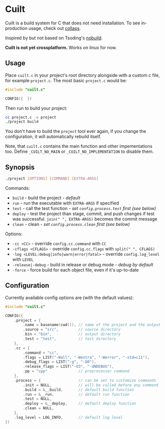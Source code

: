 # Cuilt

Cuilt is a build system for C that does not need installation. To see in-production usage, check out [collaps](https://github.com/coddra/collaps).

Inspired by but not based on Tsoding's [nobuild](https://github.com/tsoding/nobuild).

**Cuilt is not yet crossplatform.** Works on linux for now.

## Usage

Place `cuilt.c` in your project's root directory alongside with a custom c file, for example `project.c`.
The most basic `project.c` would be:

```c
#include "cuilt.c"

CONFIG({  })
```

Then run to build your project:
```sh
cc project.c -o project
./project build
```

You don't have to build the `project` tool ever again, if you change the configuration, it will automatically rebuild itself.

Note, that `cuilt.c` contains the main function and other impementations too. Define `_CUILT_NO_MAIN` or `_CUILT_NO_IMPLEMENTATION` to disable them.

## Synopsis

```sh
./project [OPTIONS] [COMMAND] [EXTRA-ARGS]
```

Commands:
- `build` - build the project *- default*
- `run` - run the executable with `EXTRA-ARGS` if specified
- `test` - call the test function *- set `config.process.test` first (see below)*
- `deploy` - test the project than stage, commit, and push changes if test was successful. `join(" ", EXTRA-ARGS)` becomes the commit message
- `clean` - clean *- set `config.process.clean` first (see below)*

Options:
- `-cc <CC>` - override `config.cc.command` with `CC`
- `-cflags <CFLAGS>` - override `config.cc.flags` with `split(" ", CFLAGS)`
- `-log <LEVEL:debug|info|warn|error|fatal>` - override `config.log_level` with `LEVEL`
- `-release|-debug` - build in release or debug mode *- debug by default*
- `-force` - force build for each object file, even if it's up-to-date

## Configuration

Currently available config options are (with the default values):

```c
#include "cuilt.c"

CONFIG({
    .project = {
        .name = basename(cwd()), // name of the project and the output executable
        .source = "src",         // source directory
        .bin = "bin",            // output directory
        .test = "test",          // test directory
    },
    .cc = {
        .command = "cc",
        .flags = LIST("-Wall", "-Wextra", "-Werror", "-std=c11"),
        .debug_flags = LIST("-g", "-O0"),
        .release_flags = LIST("-O3", "-dNDEBUG"),
        .pp = "cpp"              // preprocessor command
    },
    .process = {                 // can be set to customize commands
        .init = NULL,            // will be called before any command
        .build = &__build,       // default build function
        .run = &__run,           // default run function
        .test = NULL,
        .deploy = &__deploy,     // default deploy function
        .clean = NULL,
    },
    .log_level = LOG_INFO,       // default log level
})
```
